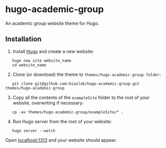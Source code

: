 # hugo-academic-group

An academic group website theme for Hugo.


## Installation

 1. Install [Hugo](https://gohugo.io/) and create a new website:

 ```
    hugo new site website_name
    cd website_name
 ```

 2. Clone (or download) the theme to `themes/hugo-academic-group folder`:

 ```
    git clone git@github.com:biaslab/hugo-academic-group.git themes/hugo-academic-group
 ```

 3. Copy all the contents of the `exampleSite` folder to the root of your website, overwriting if necessary:

 ```
    cp -av themes/hugo-academic-group/exampleSite/* .
 ```

 4. Run Hugo server from the root of your website:

 ```
    hugo server --watch
 ```

 Open [localhost:1313](localhost:1313) and your website should appear.

